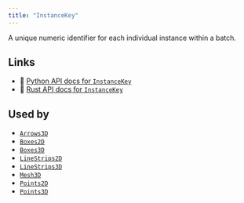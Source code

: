 ```yaml
---
title: "InstanceKey"
---
```


A unique numeric identifier for each individual instance within a batch.


## Links
 * 🐍 [Python API docs for `InstanceKey`](https://ref.rerun.io/docs/python/nightly/package/rerun/components/instance_key/)
 * 🦀 [Rust API docs for `InstanceKey`](https://docs.rs/rerun/0.9.0-alpha.6/rerun/components/struct.InstanceKey.html)


## Used by

* [`Arrows3D`](../archetypes/arrows3d.md)
* [`Boxes2D`](../archetypes/boxes2d.md)
* [`Boxes3D`](../archetypes/boxes3d.md)
* [`LineStrips2D`](../archetypes/line_strips2d.md)
* [`LineStrips3D`](../archetypes/line_strips3d.md)
* [`Mesh3D`](../archetypes/mesh3d.md)
* [`Points2D`](../archetypes/points2d.md)
* [`Points3D`](../archetypes/points3d.md)
